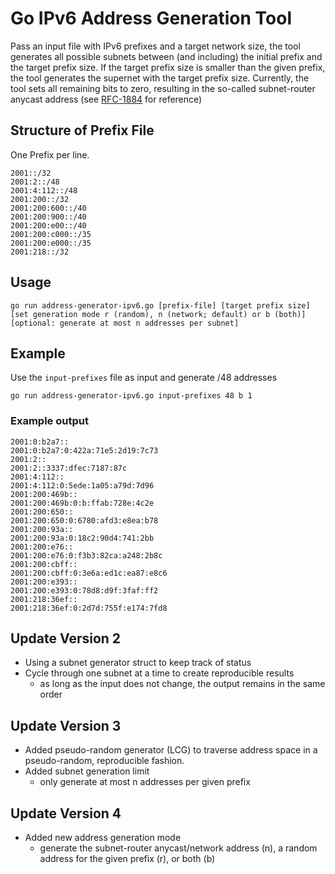 # Go IPv6 Address Generation Tool
Pass an input file with IPv6 prefixes and a target network size, the tool generates all possible subnets between (and including) the initial prefix and the target prefix size.
If the target prefix size is smaller than the given prefix, the tool generates the supernet with the target prefix size.
Currently, the tool sets all remaining bits to zero, resulting in the so-called subnet-router anycast address (see [RFC-1884](https://datatracker.ietf.org/doc/html/rfc1884) for reference)

## Structure of Prefix File
One Prefix per line.
```
2001::/32
2001:2::/48
2001:4:112::/48
2001:200::/32
2001:200:600::/40
2001:200:900::/40
2001:200:e00::/40
2001:200:c000::/35
2001:200:e000::/35
2001:218::/32
```

## Usage
```
go run address-generator-ipv6.go [prefix-file] [target prefix size] [set generation mode r (random), n (network; default) or b (both)] [optional: generate at most n addresses per subnet]
```
## Example
Use the `input-prefixes` file as input and generate /48 addresses
```
go run address-generator-ipv6.go input-prefixes 48 b 1
```
### Example output
```
2001:0:b2a7::
2001:0:b2a7:0:422a:71e5:2d19:7c73
2001:2::
2001:2::3337:dfec:7187:87c
2001:4:112::
2001:4:112:0:5ede:1a05:a79d:7d96
2001:200:469b::
2001:200:469b:0:b:ffab:728e:4c2e
2001:200:650::
2001:200:650:0:6780:afd3:e8ea:b78
2001:200:93a::
2001:200:93a:0:18c2:90d4:741:2bb
2001:200:e76::
2001:200:e76:0:f3b3:82ca:a248:2b8c
2001:200:cbff::
2001:200:cbff:0:3e6a:ed1c:ea87:e8c6
2001:200:e393::
2001:200:e393:0:78d8:d9f:3faf:ff2
2001:218:36ef::
2001:218:36ef:0:2d7d:755f:e174:7fd8
```

## Update Version 2
- Using a subnet generator struct to keep track of status
- Cycle through one subnet at a time to create reproducible results
    - as long as the input does not change, the output remains in the same order
## Update Version 3
- Added pseudo-random generator (LCG) to traverse address space in a pseudo-random, reproducible fashion.
- Added subnet generation limit
    - only generate at most n addresses per given prefix
## Update Version 4
- Added new address generation mode
    - generate the subnet-router anycast/network address (n), a random address for the given prefix (r), or both (b)

